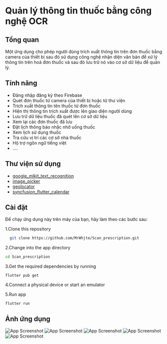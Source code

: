 
# Quản lý thông tin thuốc bằng công nghệ OCR



## Tổng quan

Một ứng dụng cho phép người dùng trích xuất thông tin trên đơn thuốc bằng camera của thiết bị sau đó sử dụng công nghệ nhận diện văn bản để xử lý thông tin trên hoá đơn thuốc và sau đó lưu trữ nó vào cơ sở dữ liệu để quản lý.

## Tính năng

- Đăng nhập đăng ký theo Firebase
- Quét đơn thuốc từ camera của thiết bị hoặc từ thư viện
- Trích xuất thông tin tên thuốc từ đơn thuốc
- Hiện thị thông tin trích xuất được lên giao diện người dùng
- Lưu trữ dữ liệu thuốc đã quét lên cơ sở dữ liệu
- Xem lại các đơn thuốc đã lưu
- Đặt lịch thông báo nhắc nhở uống thuốc
- Xem lịch sử dụng thuốc
- Tra cứu vị trí các cơ sở nhà thuốc
- Hộ trợ ngôn ngữ tiếng việt
- ....



## Thư viện sử dụng

 - [google_mlkit_text_recognition](hhttps://pub.dev/packages/google_mlkit_text_recognition)
 - [image_picker](https://pub.dev/packages/image_picker)
 - [geolocator](https://pub.dev/packages/geolocator)
 - [syncfusion_flutter_calendar](https://pub.dev/packages/syncfusion_flutter_calendar)


## Cài đặt

Để chạy ứng dụng này trên máy của bạn, hãy làm theo các bước sau:

  1.Clone this repository

```bash
  git clone https://github.com/MrWhjte/Scan_prescription.git
`````
  2.Change into the app directory
  ```bash
  cd Scan_prescription
`````
3.Get the required dependencies by running
```
flutter pub get
```
4.Connect a physical device or start an emulator

5.Run app
```
flutter run
```
## Ảnh ứng dụng

![App Screenshot](https://raw.githubusercontent.com/MrWhjte/Scan_prescription/main/Screenshots/1%20(2).png)
![App Screenshot](https://raw.githubusercontent.com/MrWhjte/Scan_prescription/main/Screenshots/1%20(3).png)
![App Screenshot](https://raw.githubusercontent.com/MrWhjte/Scan_prescription/main/Screenshots/1%20(4).png)
![App Screenshot](https://raw.githubusercontent.com/MrWhjte/Scan_prescription/main/Screenshots/1%20(5).png)
![App Screenshot](https://raw.githubusercontent.com/MrWhjte/Scan_prescription/main/Screenshots/1%20(1).png)




